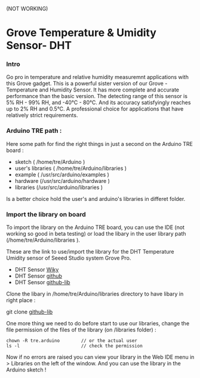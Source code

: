 (NOT WORKING)

Grove Temperature & Umidity Sensor- DHT 
==========================================

### Intro 

Go pro in temperature and relative humidity measuremnt applications with this Grove gadget. This is a powerful
sister version of our Grove - Temperature and Humidity Sensor. It has more complete and accurate performance than
the basic version. The detecting range of this sensor is 5% RH - 99% RH, and -40°C - 80°C. And its accuracy
satisfyingly reaches up to 2% RH and 0.5°C. A professional choice for applications that have relatively strict
requirements.

### Arduino TRE path : 

Here some path for find the right things in just a second on the Arduino TRE board  : 

+ sketch ( /home/tre/Arduino ) 
+ user's libraries ( /home/tre/Arduino/libraries )
+ example ( /usr/src/arduino/examples )
+ hardware (/usr/src/arduino/hardware )
+ libraries (/usr/src/arduino/libraries ) 

Is a better choice hold the user's and arduino's libraries in differet folder. 

### Import the library on board

To import the library on the Arduino TRE board, you can use the IDE (not working so good in beta testing) or load the 
libary in the user library path (/home/tre/Arduino/libraries ). 

These are the link to use/import the library for the DHT Temperature Umidity sensor of Seeed Studio system Grove Pro. 

+ DHT Sensor [Wiky][1]
+ DHT Sensor [github][2]
+ DHT Sensor [github-lib][3]


Clone the libary in /home/tre/Arduino/libraries directory to have libary in right place :

  git clone [github-lib][3] 
  
One more thing we need to do before start to use our libraries, change the file permission of the files of the library (on /libraries folder) : 

    chown -R tre.arduino        // or the actual user 
    ls -l                       // check the permission 
    
Now if no errors are raised you can view your library in the Web IDE menu in > Libraries on the left of the window. And 
you can use the library in the Arduino sketch !






[1]: http://www.seeedstudio.com/wiki/Grove_-_Temperature_and_Humidity_Sensor
[2]: https://github.com/CICCIOSGAMINO/Grove_Temperature_And_Humidity_Sensor
[3]: https://github.com/CICCIOSGAMINO/Grove_Temperature_And_Humidity_Sensor.git


